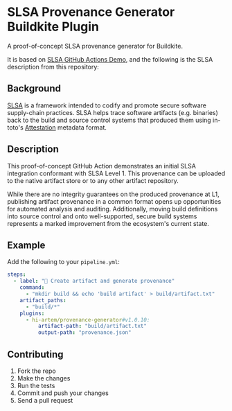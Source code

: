 # SLSA Provenance Generator Buildkite Plugin

A proof-of-concept SLSA provenance generator for Buildkite.

It is based on [SLSA GitHub Actions Demo](https://github.com/slsa-framework/github-actions-demo),
and the following is the SLSA description from this repository:

## Background

[SLSA](https://github.com/slsa-framework/slsa) is a framework intended to codify
and promote secure software supply-chain practices. SLSA helps trace software
artifacts (e.g. binaries) back to the build and source control systems that
produced them using in-toto's
[Attestation](https://github.com/in-toto/attestation/blob/main/spec/README.md)
metadata format.

## Description

This proof-of-concept GitHub Action demonstrates an initial SLSA integration
conformant with SLSA Level 1. This provenance can be uploaded to the native
artifact store or to any other artifact repository.

While there are no integrity guarantees on the produced provenance at L1,
publishing artifact provenance in a common format opens up opportunities for
automated analysis and auditing. Additionally, moving build definitions into
source control and onto well-supported, secure build systems represents a marked
improvement from the ecosystem's current state.

## Example

Add the following to your `pipeline.yml`:

```yml
steps:
  - label: "🔨 Create artifact and generate provenance"
    command:
      - "mkdir build && echo 'build artifact' > build/artifact.txt"
    artifact_paths:
      - "build/*"
    plugins:
      - hi-artem/provenance-generator#v1.0.10:
          artifact-path: "build/artifact.txt"
          output-path: "provenance.json"
```

## Contributing

1. Fork the repo
2. Make the changes
3. Run the tests
4. Commit and push your changes
5. Send a pull request
